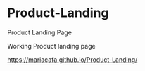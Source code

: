 # Product-Landing
Product Landing Page

Working Product landing page 

https://mariacafa.github.io/Product-Landing/
